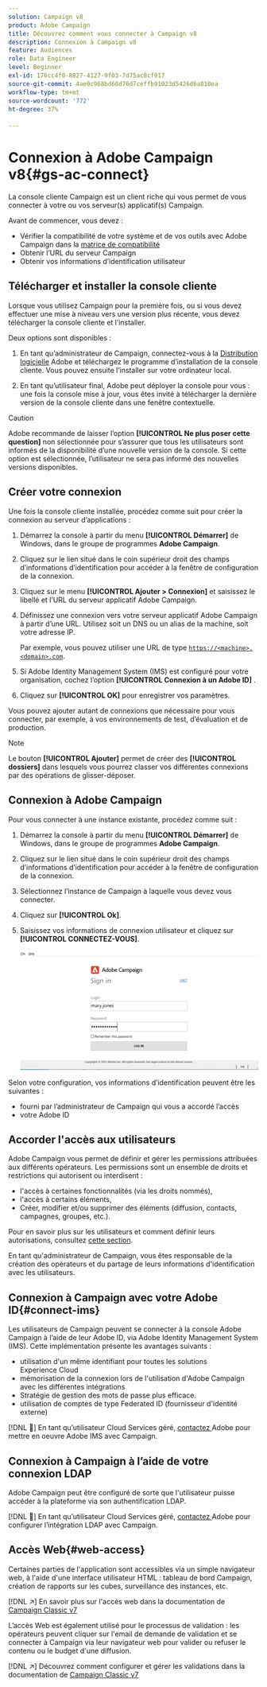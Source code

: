 ```yaml
---
solution: Campaign v8
product: Adobe Campaign
title: Découvrez comment vous connecter à Campaign v8
description: Connexion à Campaign v8
feature: Audiences
role: Data Engineer
level: Beginner
exl-id: 176cc4f0-8827-4127-9f03-7d75ac8cf917
source-git-commit: 4ae0c968bd68d76d7ceffb91023d5426d6a810ea
workflow-type: tm+mt
source-wordcount: '772'
ht-degree: 37%

---
```


# Connexion à Adobe Campaign v8{#gs-ac-connect}

La console cliente Campaign est un client riche qui vous permet de vous connecter à votre ou vos serveur(s) applicatif(s) Campaign.

Avant de commencer, vous devez :

* Vérifier la compatibilité de votre système et de vos outils avec Adobe Campaign dans la [matrice de compatibilité](compatibility-matrix.md)
* Obtenir l’URL du serveur Campaign
* Obtenir vos informations d’identification utilisateur

## Télécharger et installer la console cliente

Lorsque vous utilisez Campaign pour la première fois, ou si vous devez effectuer une mise à niveau vers une version plus récente, vous devez télécharger la console cliente et l’installer.

Deux options sont disponibles :

1. En tant qu’administrateur de Campaign, connectez-vous à la [Distribution logicielle](https://experience.adobe.com/#/downloads/content/software-distribution/encampaign.html) Adobe et téléchargez le programme d’installation de la console cliente. Vous pouvez ensuite l’installer sur votre ordinateur local.

1. En tant qu’utilisateur final, Adobe peut déployer la console pour vous : une fois la console mise à jour, vous êtes invité à télécharger la dernière version de la console cliente dans une fenêtre contextuelle.

>[!CAUTION]
>
>Adobe recommande de laisser l’option **[!UICONTROL Ne plus poser cette question]** non sélectionnée pour s’assurer que tous les utilisateurs sont informés de la disponibilité d’une nouvelle version de la console.  Si cette option est sélectionnée, l’utilisateur ne sera pas informé des nouvelles versions disponibles.

## Créer votre connexion

Une fois la console cliente installée, procédez comme suit pour créer la connexion au serveur d’applications :

1. Démarrez la console à partir du menu **[!UICONTROL Démarrer]** de Windows, dans le groupe de programmes **Adobe Campaign**.

1. Cliquez sur le lien situé dans le coin supérieur droit des champs d’informations d’identification pour accéder à la fenêtre de configuration de la connexion.

1. Cliquez sur le menu **[!UICONTROL Ajouter > Connexion]** et saisissez le libellé et l’URL du serveur applicatif Adobe Campaign.

1. Définissez une connexion vers votre serveur applicatif Adobe Campaign à partir d’une URL. Utilisez soit un DNS ou un alias de la machine, soit votre adresse IP.

   Par exemple, vous pouvez utiliser une URL de type [`https://<machine>.<domain>.com`](https://myserver.adobe.com).

1. Si Adobe Identity Management System (IMS) est configuré pour votre organisation, cochez l’option **[!UICONTROL Connexion à un Adobe ID]** .

1. Cliquez sur **[!UICONTROL OK]** pour enregistrer vos paramètres.

Vous pouvez ajouter autant de connexions que nécessaire pour vous connecter, par exemple, à vos environnements de test, d’évaluation et de production.

>[!NOTE]
>
>Le bouton **[!UICONTROL Ajouter]** permet de créer des **[!UICONTROL dossiers]** dans lesquels vous pourrez classer vos différentes connexions par des opérations de glisser-déposer.

## Connexion à Adobe Campaign

Pour vous connecter à une instance existante, procédez comme suit :

1. Démarrez la console à partir du menu **[!UICONTROL Démarrer]** de Windows, dans le groupe de programmes **Adobe Campaign**.

1. Cliquez sur le lien situé dans le coin supérieur droit des champs d’informations d’identification pour accéder à la fenêtre de configuration de la connexion.

1. Sélectionnez l’instance de Campaign à laquelle vous devez vous connecter.

1. Cliquez sur **[!UICONTROL Ok]**.

1. Saisissez vos informations de connexion utilisateur et cliquez sur **[!UICONTROL CONNECTEZ-VOUS]**.

   ![](assets/sign-in-v8.png)

Selon votre configuration, vos informations d’identification peuvent être les suivantes :

* fourni par l’administrateur de Campaign qui vous a accordé l’accès
* votre Adobe ID

## Accorder l&#39;accès aux utilisateurs

Adobe Campaign vous permet de définir et gérer les permissions attribuées aux différents opérateurs. Les permissions sont un ensemble de droits et restrictions qui autorisent ou interdisent :

* l&#39;accès à certaines fonctionnalités (via les droits nommés),
* l&#39;accès à certains éléments,
* Créer, modifier et/ou supprimer des éléments (diffusion, contacts, campagnes, groupes, etc.).

Pour en savoir plus sur les utilisateurs et comment définir leurs autorisations, consultez [cette section](permissions.md).

En tant qu&#39;administrateur de Campaign, vous êtes responsable de la création des opérateurs et du partage de leurs informations d&#39;identification avec les utilisateurs.

## Connexion à Campaign avec votre Adobe ID{#connect-ims}

Les utilisateurs de Campaign peuvent se connecter à la console Adobe Campaign à l’aide de leur Adobe ID, via Adobe Identity Management System (IMS). Cette implémentation présente les avantages suivants :

* utilisation d&#39;un même identifiant pour toutes les solutions Experience Cloud
* mémorisation de la connexion lors de l&#39;utilisation d&#39;Adobe Campaign avec les différentes intégrations
* Stratégie de gestion des mots de passe plus efficace.
* utilisation de comptes de type Federated ID (fournisseur d&#39;identité externe)

[!DNL :speech_balloon:] En tant qu’utilisateur Cloud Services géré,  [contactez ](campaign-faq.md#support) Adobe pour mettre en oeuvre Adobe IMS avec Campaign.

## Connexion à Campaign à l’aide de votre connexion LDAP

Adobe Campaign peut être configuré de sorte que l&#39;utilisateur puisse accéder à la plateforme via son authentification LDAP.

[!DNL :speech_balloon:] En tant qu’utilisateur Cloud Services géré,  [contactez ](campaign-faq.md#support) Adobe pour configurer l’intégration LDAP avec Campaign.


## Accès Web{#web-access}

Certaines parties de l&#39;application sont accessibles via un simple navigateur web, à l&#39;aide d&#39;une interface utilisateur HTML : tableau de bord Campaign, création de rapports sur les cubes, surveillance des instances, etc.

[!DNL :arrow_upper_right:] En savoir plus sur l&#39;accès web dans la documentation de  [Campaign Classic v7](https://experienceleague.adobe.com/docs/campaign-classic/using/getting-started/starting-with-adobe-campaign/campaign-workspace/adobe-campaign-workspace.html?lang=en#console-and-web-access)

L’accès Web est également utilisé pour le processus de validation : les opérateurs peuvent cliquer sur l&#39;email de demande de validation et se connecter à Campaign via leur navigateur web pour valider ou refuser le contenu ou le budget d&#39;une diffusion.

[!DNL :arrow_upper_right:] Découvrez comment configurer et gérer les validations dans la documentation de  [Campaign Classic v7](https://experienceleague.adobe.com/docs/campaign-classic/using/orchestrating-campaigns/orchestrate-campaigns/marketing-campaign-approval.html?lang=en#orchestrating-campaigns)
